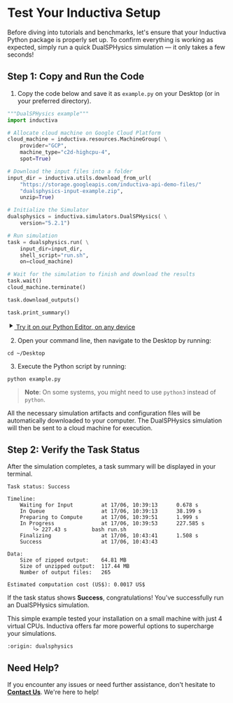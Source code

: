 # Test Your Inductiva Setup
Before diving into tutorials and benchmarks, let's ensure that your Inductiva Python package is properly set up. To confirm everything is working as expected, simply run a quick DualSPHysics simulation — it only takes a few seconds!

## Step 1: Copy and Run the Code

1. Copy the code below and save it as `example.py` on your Desktop (or in your preferred directory).

```python
"""DualSPHysics example"""
import inductiva

# Allocate cloud machine on Google Cloud Platform
cloud_machine = inductiva.resources.MachineGroup( \
    provider="GCP",
    machine_type="c2d-highcpu-4",
    spot=True)

# Download the input files into a folder
input_dir = inductiva.utils.download_from_url(
    "https://storage.googleapis.com/inductiva-api-demo-files/"
    "dualsphysics-input-example.zip",
    unzip=True)

# Initialize the Simulator
dualsphysics = inductiva.simulators.DualSPHysics( \
    version="5.2.1")

# Run simulation 
task = dualsphysics.run( \
    input_dir=input_dir,
    shell_script="run.sh",
    on=cloud_machine)

# Wait for the simulation to finish and download the results
task.wait()
cloud_machine.terminate()

task.download_outputs()

task.print_summary()
```

<a href="https://console-dev.inductiva.ai/editor?simulator_name=dualsphysics" class="try-playground-button" target="_blank">
  <svg class="icon" xmlns="http://www.w3.org/2000/svg" width="16" height="16" viewBox="0 0 24 24" fill="currentColor">
    <path d="M8 5v14l11-7z"/>
  </svg>
  Try it on our Python Editor, on any device
</a>

2. Open your command line, then navigate to the Desktop by running:

```
cd ~/Desktop
```

3. Execute the Python script by running:

```
python example.py
```

> **Note**: On some systems, you might need to use `python3` instead of `python`.

All the necessary simulation artifacts and configuration files will be automatically downloaded to your computer. The DualSPHysics simulation will then be sent to a cloud machine for execution.

## Step 2: Verify the Task Status
After the simulation completes, a task summary will be displayed in your terminal.

```
Task status: Success

Timeline:
	Waiting for Input         at 17/06, 10:39:13      0.678 s
	In Queue                  at 17/06, 10:39:13      38.199 s
	Preparing to Compute      at 17/06, 10:39:51      1.999 s
	In Progress               at 17/06, 10:39:53      227.585 s
		└> 227.43 s        bash run.sh
	Finalizing                at 17/06, 10:43:41      1.508 s
	Success                   at 17/06, 10:43:43      

Data:
	Size of zipped output:    64.81 MB
	Size of unzipped output:  117.44 MB
	Number of output files:   265

Estimated computation cost (US$): 0.0017 US$
```

If the task status shows **Success**, congratulations! You've successfully run an DualSPHysics simulation.

This simple example tested your installation on a small machine with just 4 virtual CPUs. Inductiva offers far more powerful options to supercharge your simulations.

```{banner_small}
:origin: dualsphysics
```

## Need Help?
If you encounter any issues or need further assistance, don't hesitate to [**Contact Us**](mailto:support@inductiva.ai). We're here to help!
